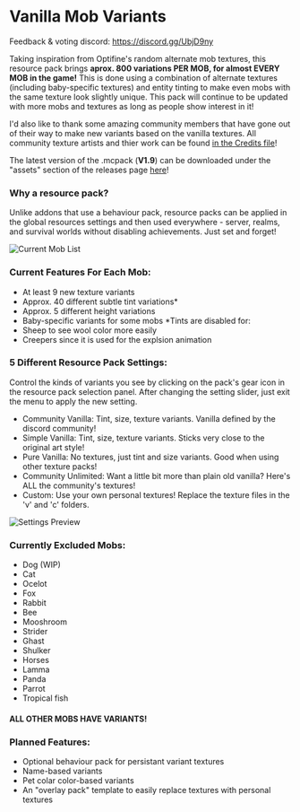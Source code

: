 # Vanilla Mob Variants
Feedback & voting discord: https://discord.gg/UbjD9ny

Taking inspiration from Optifine's random alternate mob textures, this resource pack brings **aprox. 800 variations PER MOB, for almost EVERY MOB in the game!** This is done using a combination of alternate textures (including baby-specific textures) and entity tinting to make even mobs with the same texture look slightly unique. This pack will continue to be updated with more mobs and textures as long as people show interest in it!

I'd also like to thank some amazing community members that have gone out of their way to make new variants based on the vanilla textures. All community texture artists and thier work can be found [in the Credits file](Credits.md)!

The latest version of the .mcpack (**V1.9**) can be downloaded under the "assets" section of the releases page [here](https://github.com/xanthousm/Vanilla-Mob-Variants/releases/latest)!

### Why a resource pack?
Unlike addons that use a behaviour pack, resource packs can be applied in the global resources settings and then used everywhere - server, realms, and survival worlds without disabling achievements. Just set and forget!

![Current Mob List](https://github.com/xanthousm/Vanilla-Mob-Variants/blob/master/media/full_list.png)

### Current Features For Each Mob: 
- At least 9 new texture variants
- Approx. 40 different subtle tint variations*
- Approx. 5 different height variations
- Baby-specific variants for some mobs
*Tints are disabled for:
- Sheep to see wool color more easily
- Creepers since it is used for the explsion animation

### 5 Different Resource Pack Settings:
Control the kinds of variants you see by clicking on the pack's gear icon in the resource pack selection panel. After changing the setting slider, just exit the menu to apply the new setting.
- Community Vanilla: Tint, size, texture variants. Vanilla defined by the discord community!
- Simple Vanilla: Tint, size, texture variants. Sticks very close to the original art style!
- Pure Vanilla: No textures, just tint and size variants. Good when using other texture packs!
- Community Unlimited: Want a little bit more than plain old vanilla? Here's ALL the community's textures!
- Custom: Use your own personal textures! Replace the texture files in the 'v' and 'c' folders.

![Settings Preview](https://github.com/xanthousm/Vanilla-Mob-Variants/blob/master/media/options_preview.png)

### Currently Excluded Mobs: 
- Dog (WIP)
- Cat
- Ocelot
- Fox
- Rabbit
- Bee
- Mooshroom
- Strider
- Ghast
- Shulker
- Horses
- Lamma
- Panda
- Parrot
- Tropical fish

#### ALL OTHER MOBS HAVE VARIANTS!

### Planned Features: 
- Optional behaviour pack for persistant variant textures
- Name-based variants
- Pet colar color-based variants
- An "overlay pack" template to easily replace textures with personal textures
